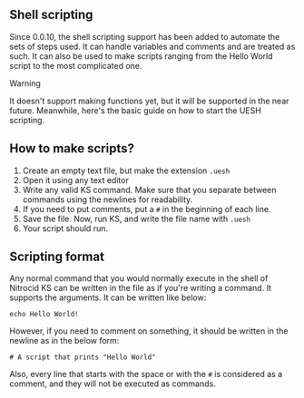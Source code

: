 ## Shell scripting

Since 0.0.10, the shell scripting support has been added to automate the sets of steps used. It can handle variables and comments and are treated as such. It can also be used to make scripts ranging from the Hello World script to the most complicated one.

> [!WARNING]
> It doesn't support making functions yet, but it will be supported in the near future. Meanwhile, here's the basic guide on how to start the UESH scripting.

## How to make scripts?

1. Create an empty text file, but make the extension `.uesh`
2. Open it using any text editor
3. Write any valid KS command. Make sure that you separate between commands using the newlines for readability.
4. If you need to put comments, put a `#` in the beginning of each line.
5. Save the file. Now, run KS, and write the file name with `.uesh`
6. Your script should run.

## Scripting format

Any normal command that you would normally execute in the shell of Nitrocid KS can be written in the file as if you're writing a command. It supports the arguments. It can be written like below:

```
echo Hello World!
```

However, if you need to comment on something, it should be written in the newline as in the below form:

```
# A script that prints "Hello World"
```

Also, every line that starts with the space or with the `#` is considered as a comment, and they will not be executed as commands.
